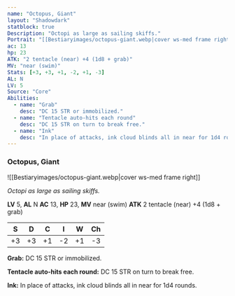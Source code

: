 ```yaml
---
name: "Octopus, Giant"
layout: "Shadowdark"
statblock: true
Description: "Octopi as large as sailing skiffs."
Portrait: "[[Bestiaryimages/octopus-giant.webp|cover ws-med frame right]]"
ac: 13
hp: 23
ATK: "2 tentacle (near) +4 (1d8 + grab)"
MV: "near (swim)"
Stats: [+3, +3, +1, -2, +1, -3]
AL: N
LV: 5
Source: "Core"
Abilities:
  - name: "Grab"
    desc: "DC 15 STR or immobilized."
  - name: "Tentacle auto-hits each round"
    desc: "DC 15 STR on turn to break free."
  - name: "Ink"
    desc: "In place of attacks, ink cloud blinds all in near for 1d4 rounds."
---
```


### Octopus, Giant

![[Bestiaryimages/octopus-giant.webp|cover ws-med frame right]]

_Octopi as large as sailing skiffs._

**LV** 5, **AL** N
**AC** 13, **HP** 23, **MV** near (swim)
**ATK** 2 tentacle (near) +4 (1d8 + grab)

|  S  |  D  |  C  |  I  |  W  |  Ch  |
|:---:|:---:|:---:|:---:|:---:|:----:|
| +3 | +3 | +1 | -2 | +1 | -3 |

**Grab:** DC 15 STR or immobilized.

**Tentacle auto-hits each round:** DC 15 STR on turn to break free.

**Ink:** In place of attacks, ink cloud blinds all in near for 1d4 rounds.

